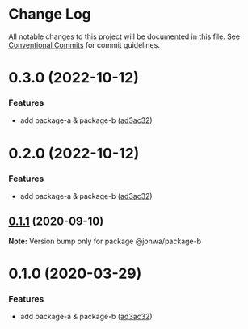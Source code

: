 # Change Log

All notable changes to this project will be documented in this file.
See [Conventional Commits](https://conventionalcommits.org) for commit guidelines.

# 0.3.0 (2022-10-12)


### Features

* add package-a & package-b ([ad3ac32](https://github.com/luisfmsouza/lerna-release-workflow/commit/ad3ac32b960f58ca7618a3d08a28295a4fabcccb))





# 0.2.0 (2022-10-12)


### Features

* add package-a & package-b ([ad3ac32](https://github.com/jonwa/lerna-release-workflow/commit/ad3ac32b960f58ca7618a3d08a28295a4fabcccb))





## [0.1.1](https://github.com/jonwa/lerna-release-workflow/compare/@jonwa/package-b@0.1.0...@jonwa/package-b@0.1.1) (2020-09-10)

**Note:** Version bump only for package @jonwa/package-b





# 0.1.0 (2020-03-29)


### Features

* add package-a & package-b ([ad3ac32](https://github.com/jonwa/lerna-release-workflow/commit/ad3ac32b960f58ca7618a3d08a28295a4fabcccb))
